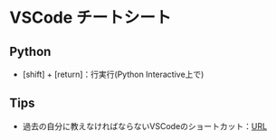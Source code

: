 # VSCode チートシート

## Python

- [shift] + [return]：行実行(Python Interactive上で)

## Tips

- 過去の自分に教えなければならないVSCodeのショートカット：[URL](https://qiita.com/rana_kualu/items/ea78200036fc80dce0a9)
